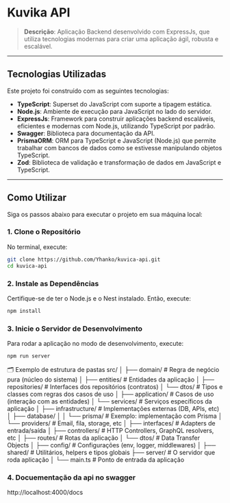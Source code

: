 # **Kuvika API**

> **Descrição**: Aplicação Backend desenvolvido com ExpressJs, que utiliza tecnologias modernas para criar uma aplicação ágil, robusta e escalável.

---

## **Tecnologias Utilizadas**

Este projeto foi construído com as seguintes tecnologias:

- **TypeScript**: Superset do JavaScript com suporte a tipagem estática.
- **Node.js**: Ambiente de execução para JavaScript no lado do servidor.
- **ExpressJs**: Framework para construir aplicações backend escaláveis, eficientes e modernas com Node.js, utilizando TypeScript por padrão.
- **Swagger**: Biblioteca para documentação da API.
- **PrismaORM**: ORM para TypeScript e JavaScript (Node.js) que permite trabalhar com bancos de dados como se estivesse manipulando objetos TypeScript.
- **Zod**: Biblioteca de validação e transformação de dados em JavaScript e TypeScript.

---

## **Como Utilizar**

Siga os passos abaixo para executar o projeto em sua máquina local:

### **1. Clone o Repositório**

No terminal, execute:
```bash
git clone https://github.com/Yhanko/kuvica-api.git
cd kuvica-api
```

### **2. Instale as Dependências**

Certifique-se de ter o Node.js e o Nest instalado. Então, execute:
```bash
npm install
```

### **3. Inicie o Servidor de Desenvolvimento**

Para rodar a aplicação no modo de desenvolvimento, execute:
```bash
npm run server
```
🗂️ Exemplo de estrutura de pastas
src/
│
├── domain/                  # Regra de negócio pura (núcleo do sistema)
│   ├── entities/            # Entidades da aplicação
│   ├── repositories/        # Interfaces dos repositórios (contratos)
│   └── dtos/                # Tipos e classes com regras dos casos de uso
│
├── application/             # Casos de uso (interação com as entidades)
│   └── services/            # Serviços específicos da aplicação
│
├── infrastructure/          # Implementações externas (DB, APIs, etc)
│   ├── database/
│   │   └── prisma/          # Exemplo: implementação com Prisma
│   └── providers/           # Email, fila, storage, etc
│
├── interfaces/              # Adapters de entrada/saída
│   ├── controllers/         # HTTP Controllers, GraphQL resolvers, etc
│   ├── routes/              # Rotas da aplicação
│   └── dtos/                # Data Transfer Objects
│
├── config/                  # Configurações (env, logger, middlewares)
│
├── shared/                  # Utilitários, helpers e tipos globais
├── server/                  # O servidor que roda aplicação
│
└── main.ts                  # Ponto de entrada da aplicação

### **4. Docuementação da api no swagger**

http://localhost:4000/docs